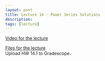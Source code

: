 ```yaml
---
layout: post
title: Lecture 14 - Power Series Solutions
description:
tags: [lecture]
---
```


[Video for the lecture](https://www.youtube.com/watch?v=Vhcyy8L85vE)  

[Files for the lecture](https://buffalo.box.com/s/1xx1bjwi54o3uypu10xconkohf8v0vqk)  
Upload HW 14.1 to Gradescope.